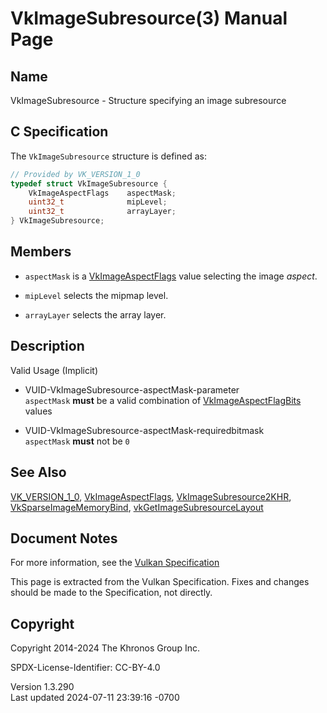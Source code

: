 # VkImageSubresource(3) Manual Page

## Name

VkImageSubresource - Structure specifying an image subresource



## <a href="#_c_specification" class="anchor"></a>C Specification

The `VkImageSubresource` structure is defined as:

``` c
// Provided by VK_VERSION_1_0
typedef struct VkImageSubresource {
    VkImageAspectFlags    aspectMask;
    uint32_t              mipLevel;
    uint32_t              arrayLayer;
} VkImageSubresource;
```

## <a href="#_members" class="anchor"></a>Members

- `aspectMask` is a [VkImageAspectFlags](https://registry.khronos.org/vulkan/specs/1.3-extensions/man/html/VkImageAspectFlags.html) value
  selecting the image *aspect*.

- `mipLevel` selects the mipmap level.

- `arrayLayer` selects the array layer.

## <a href="#_description" class="anchor"></a>Description

Valid Usage (Implicit)

- <a href="#VUID-VkImageSubresource-aspectMask-parameter"
  id="VUID-VkImageSubresource-aspectMask-parameter"></a>
  VUID-VkImageSubresource-aspectMask-parameter  
  `aspectMask` **must** be a valid combination of
  [VkImageAspectFlagBits](https://registry.khronos.org/vulkan/specs/1.3-extensions/man/html/VkImageAspectFlagBits.html) values

- <a href="#VUID-VkImageSubresource-aspectMask-requiredbitmask"
  id="VUID-VkImageSubresource-aspectMask-requiredbitmask"></a>
  VUID-VkImageSubresource-aspectMask-requiredbitmask  
  `aspectMask` **must** not be `0`

## <a href="#_see_also" class="anchor"></a>See Also

[VK_VERSION_1_0](https://registry.khronos.org/vulkan/specs/1.3-extensions/man/html/VK_VERSION_1_0.html),
[VkImageAspectFlags](https://registry.khronos.org/vulkan/specs/1.3-extensions/man/html/VkImageAspectFlags.html),
[VkImageSubresource2KHR](https://registry.khronos.org/vulkan/specs/1.3-extensions/man/html/VkImageSubresource2KHR.html),
[VkSparseImageMemoryBind](https://registry.khronos.org/vulkan/specs/1.3-extensions/man/html/VkSparseImageMemoryBind.html),
[vkGetImageSubresourceLayout](https://registry.khronos.org/vulkan/specs/1.3-extensions/man/html/vkGetImageSubresourceLayout.html)

## <a href="#_document_notes" class="anchor"></a>Document Notes

For more information, see the <a
href="https://registry.khronos.org/vulkan/specs/1.3-extensions/html/vkspec.html#VkImageSubresource"
target="_blank" rel="noopener">Vulkan Specification</a>

This page is extracted from the Vulkan Specification. Fixes and changes
should be made to the Specification, not directly.

## <a href="#_copyright" class="anchor"></a>Copyright

Copyright 2014-2024 The Khronos Group Inc.

SPDX-License-Identifier: CC-BY-4.0

Version 1.3.290  
Last updated 2024-07-11 23:39:16 -0700
